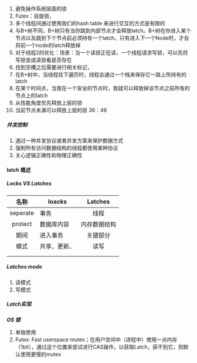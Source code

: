 1. 避免操作系统层面的锁
2. Futex：自旋锁，
3. 多个线程间通过使用我们的hash table 来进行交互的方式是有限的
4. 与B+树不同，B+树只有当你跳到内部节点才会释放latch。B+树在你进入某个节点以及跳到下个节点前必须持有一个latch，只有进入下一个Node时，才会将前一个node的latch释放掉
5. 对于线程2的优化：场景：当一个读锁正在读，一个线程请求写锁，可以先将写锁变成读锁看是否存在
6. 找到空槽之后需要进行相关标记，
7. 在B+树中，当线程往下遍历时，线程会通过一个栈来保存它一路上所持有的latch
8. 在某个时间点，当我在一个安全的节点时，我就可以释放掉该节点之前所有的节点上的latch
9. 从性能角度优先释放上层的锁
10. 当前节点未满可以释放上层的锁
36：49
##### 并发控制
1. 通过一种并发协议或者并发方案来保护数据方式
2. 强制所有访问数据结构的线程都使用某种协议
3. 关心逻辑正确性和物理正确性
#### latch 概述
##### Locks VS Latches
|   名称   | loacks       |   Latches    |
|:--------:| ------------ |:------------:|
| seperate | 事务         |     线程     |
| protect  | 数据库内容   | 内存数据结构 |
|   期间   | 进入事务     |   关键部分   |
|   模式   | 共享、更新、 |     读写     |
|          |              |              |
|          |              |              |
##### Latches mode
1. 读模式
2. 写模式
##### Latch实现
***OS 锁***
1. 单独使用
2. Futex: Fast userspace mutex；在用户空间中（进程中）使用一点内存（1bit），通过这个位置来尝试进行CAS操作，以获取Latch，获不到它，则默认使用更慢的mutex
